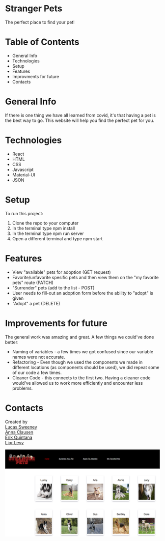 # Stranger Pets
The perfect place to find your pet!

# Table of Contents
<ul>
  <li>General Info</li>
  <li>Technologies</li>
  <li>Setup</li>
  <li>Features</li>
  <li>Improvments for future</li>
  <li>Contacts</li>
</ul>

# General Info
If there is one thing we have all learned from covid, it's that having a pet is the best way to go. This website will help you find the perfect pet for you. 


# Technologies
<ul>
<li>React</li>
<li>HTML</li>
<li>CSS</li>
<li>Javascript</li>
<li>Material-UI</li>
<li>JSON</li>
</ul>

# Setup
To run this project: <ol>
  <li>Clone the repo to your computer</li>
  <li>In the terminal type npm install</li>
  <li>In the terminal type npm run server</li>
  <li>Open a different terminal and type npm start</li>
  </ol>

# Features
<ul>
  <li>View "available" pets for adoption (GET request)</li>
  <li>Favorite/unfavorite spesific pets and then view them on the "my favorite pets" route (PATCH)</li>
  <li>"Surrender" pets (add to the list - POST)</li>
  <li>User needs to fill-out an adoption form before the ability to "adopt" is given</li>
  <li>"Adopt" a pet (DELETE) </li>
</ul>

# Improvements for future
The general work was amazing and great. A few things we could've done better:
    <ul>
    <li>Naming of variables - a few times we got confused since our variable names were not accurate.</li>
    <li>Refactoring - Even though we used the components we made in different locations (as components should be used), we did repeat some of our code a few times.</li>
    <li>Cleaner Code - this connects to the first two. Having a cleaner code would've allowed us to work more efficiently and encounter less problems.</li>
    </ul>

# Contacts
Created by <br>
<a href="https://www.linkedin.com/in/lucas-sweeney-b7840023b/" target="_blank">Lucas Sweeney</a><br>
<a href="https://www.linkedin.com/in/anna-revall-clausen/" target="_blank">Anna Clausen</a><br>
<a href="https://www.linkedin.com/in/lucas-sweeney-b7840023b/" target="_blank">Erik Quintana</a><br>
<a href="https://www.linkedin.com/in/liordl/" target="_blank">Lior Levy</a><br>


![Stranger Pets Web](./src/Stranger-Pets-image.png "Stranger Pets")